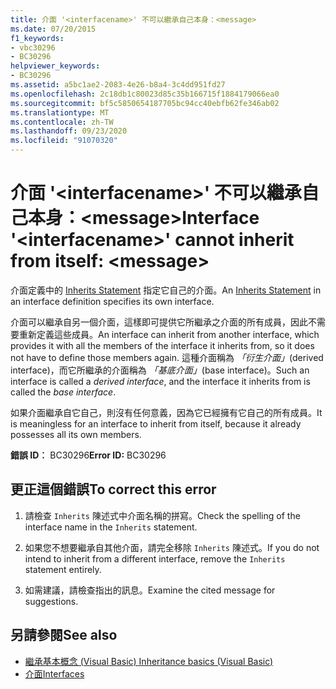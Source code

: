 ```yaml
---
title: 介面 '<interfacename>' 不可以繼承自己本身：<message>
ms.date: 07/20/2015
f1_keywords:
- vbc30296
- BC30296
helpviewer_keywords:
- BC30296
ms.assetid: a5bc1ae2-2083-4e26-b8a4-3c4dd951fd27
ms.openlocfilehash: 2c18db1c80023d85c35b166715f1884179066ea0
ms.sourcegitcommit: bf5c5850654187705bc94cc40ebfb62fe346ab02
ms.translationtype: MT
ms.contentlocale: zh-TW
ms.lasthandoff: 09/23/2020
ms.locfileid: "91070320"
---
```

# <a name="interface-interfacename-cannot-inherit-from-itself-message"></a><span data-ttu-id="b2d89-102">介面 '\<interfacename>' 不可以繼承自己本身：\<message></span><span class="sxs-lookup"><span data-stu-id="b2d89-102">Interface '\<interfacename>' cannot inherit from itself: \<message></span></span>

<span data-ttu-id="b2d89-103">介面定義中的 [Inherits Statement](../language-reference/statements/inherits-statement.md) 指定它自己的介面。</span><span class="sxs-lookup"><span data-stu-id="b2d89-103">An [Inherits Statement](../language-reference/statements/inherits-statement.md) in an interface definition specifies its own interface.</span></span>  
  
 <span data-ttu-id="b2d89-104">介面可以繼承自另一個介面，這樣即可提供它所繼承之介面的所有成員，因此不需要重新定義這些成員。</span><span class="sxs-lookup"><span data-stu-id="b2d89-104">An interface can inherit from another interface, which provides it with all the members of the interface it inherits from, so it does not have to define those members again.</span></span> <span data-ttu-id="b2d89-105">這種介面稱為 *「衍生介面」*(derived interface)，而它所繼承的介面稱為 *「基底介面」*(base interface)。</span><span class="sxs-lookup"><span data-stu-id="b2d89-105">Such an interface is called a *derived interface*, and the interface it inherits from is called the *base interface*.</span></span>  
  
 <span data-ttu-id="b2d89-106">如果介面繼承自它自己，則沒有任何意義，因為它已經擁有它自己的所有成員。</span><span class="sxs-lookup"><span data-stu-id="b2d89-106">It is meaningless for an interface to inherit from itself, because it already possesses all its own members.</span></span>  
  
 <span data-ttu-id="b2d89-107">**錯誤 ID︰** BC30296</span><span class="sxs-lookup"><span data-stu-id="b2d89-107">**Error ID:** BC30296</span></span>  
  
## <a name="to-correct-this-error"></a><span data-ttu-id="b2d89-108">更正這個錯誤</span><span class="sxs-lookup"><span data-stu-id="b2d89-108">To correct this error</span></span>  
  
1. <span data-ttu-id="b2d89-109">請檢查 `Inherits` 陳述式中介面名稱的拼寫。</span><span class="sxs-lookup"><span data-stu-id="b2d89-109">Check the spelling of the interface name in the `Inherits` statement.</span></span>  
  
2. <span data-ttu-id="b2d89-110">如果您不想要繼承自其他介面，請完全移除 `Inherits` 陳述式。</span><span class="sxs-lookup"><span data-stu-id="b2d89-110">If you do not intend to inherit from a different interface, remove the `Inherits` statement entirely.</span></span>  
  
3. <span data-ttu-id="b2d89-111">如需建議，請檢查指出的訊息。</span><span class="sxs-lookup"><span data-stu-id="b2d89-111">Examine the cited message for suggestions.</span></span>  
  
## <a name="see-also"></a><span data-ttu-id="b2d89-112">另請參閱</span><span class="sxs-lookup"><span data-stu-id="b2d89-112">See also</span></span>

- [<span data-ttu-id="b2d89-113">繼承基本概念 (Visual Basic) </span><span class="sxs-lookup"><span data-stu-id="b2d89-113">Inheritance basics (Visual Basic)</span></span>](../programming-guide/language-features/objects-and-classes/inheritance-basics.md)
- [<span data-ttu-id="b2d89-114">介面</span><span class="sxs-lookup"><span data-stu-id="b2d89-114">Interfaces</span></span>](../programming-guide/language-features/interfaces/index.md)
